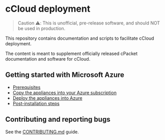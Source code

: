 # cCloud deployment

> Caution ⚠️: This is unofficial, pre-release software, and should NOT be used in production.

This repository contains documentation and scripts to facilitate cCloud deployment.

The content is meant to supplement officially released cPacket documentation and software for cCloud.

## Getting started with Microsoft Azure

- [Prerequisites](docs/prerequisites.md)
- [Copy the appliances into your Azure subscription](docs/get-images.md)
- [Deploy the appliances into Azure](docs/deploy-appliances.md)
- [Post-installation steps](docs/post-installation.md)

## Contributing and reporting bugs

See the [CONTRIBUTING.md](docs/CONTRIBUTING.md) guide.
